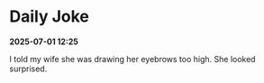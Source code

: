 # Daily Joke

**2025-07-01 12:25**

I told my wife she was drawing her eyebrows too high. She looked surprised.
